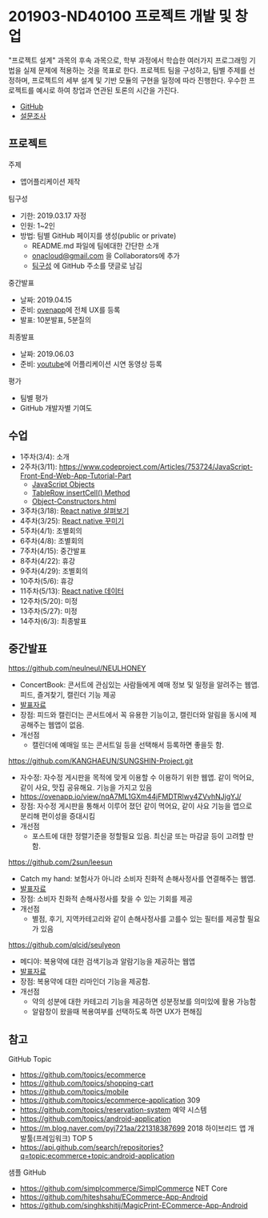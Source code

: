 # 201903-ND40100 프로젝트 개발 및 창업

"프로젝트 설계" 과목의 후속 과목으로, 학부 과정에서 학습한 여러가지  프로그래밍 기법을 실제 문제에 적용하는 것을 목표로 한다. 프로젝트 팀을 구성하고, 팀별 주제를 선정하며, 프로젝트의 세부 설계 및 기반 모듈의 구현을 일정에 따라 진행한다. 우수한 프로젝트를 예시로 하여 창업과 연관된 토론의 시간을 가진다.

- [GitHub](https://github.com/onacloud/201903-ND40100)
- [설문조사](https://docs.google.com/forms/d/1P_alm3WXqLl-Rb0FEcgtsQHPRewZU4W4XaydEEl_m_g/edit)

## 프로젝트

주제
- 앱어플리케이션 제작

팀구성
- 기한: 2019.03.17 자정 
- 인원: 1~2인
- 방법: 팀별 GitHub 페이지를 생성(public or private)
   - README.md 파일에 팀에대한 간단한 소개 
   - onacloud@gmail.com 을 Collaborators에 추가
   - [팀구성](https://github.com/onacloud/201903-ND40100/issues/1) 에  GitHub 주소를 댓글로 남김

중간발표 
- 날짜: 2019.04.15
- 준비: [ovenapp](https://ovenapp.io/)에 전체 UX를 등록
- 발표: 10분발표, 5분질의

최종발표 
- 날짜: 2019.06.03
- 준비: [youtube](https://youtube.com/)에 어플리케이션 시연 동영상 등록

평가
- 팀별 평가
- GitHub 개발자별 기여도

## 수업

- 1주차(3/4): 소개
- 2주차(3/11): https://www.codeproject.com/Articles/753724/JavaScript-Front-End-Web-App-Tutorial-Part
   - [JavaScript Objects](https://www.w3schools.com/js/js_object_definition.asp)
   - [TableRow insertCell() Method](https://www.w3schools.com/jsref/met_tablerow_insertcell.asp)
   - [Object-Constructors.html](https://github.com/onacloud/201903-ND40100/blob/master/JavaScript/Object-Constructors.html)
- 3주차(3/18): [React native 살펴보기](React.md#s1) 
- 4주차(3/25): [React native 꾸미기](React.md#s2) 
- 5주차(4/1):  조별회의
- 6주차(4/8): 조별회의
- 7주차(4/15): 중간발표
- 8주차(4/22): 휴강
- 9주차(4/29): 조별회의
- 10주차(5/6): 휴강
- 11주차(5/13): [React native 데이터](React.md#s3)
- 12주차(5/20): 미정
- 13주차(5/27): 미정
- 14주차(6/3): 최종발표


## 중간발표

https://github.com/neulneul/NEULHONEY
   - ConcertBook: 콘서트에 관심있는 사람들에게 예매 정보 및 일정을 알려주는 웹앱. 피드, 즐겨찾기, 캘린더 기능 제공 
   - [발표자료](presentation-mid/콘서트북.pdf)
   - 장점: 피드와 캘린더는 콘서트에서 꼭 유용한 기능이고, 캘린더와 알림을 동시에 제공해주는 웹앱이 없음.   
   - 개선점
      - 캘린더에 예매일 또는 콘서트일 등을 선택해서 등록하면 좋을듯 함. 

https://github.com/KANGHAEUN/SUNGSHIN-Project.git
   - 자수정: 자수정 게시판을 목적에 맞게 이용할 수 이용하기 위한 웹앱. 같이 먹어요, 같이 사요, 맛집 공유해요. 기능을 가지고 있음
   - https://ovenapp.io/view/nqA7ML1GXm44jFMDTRlwy4ZVvhNJjgYJ/
   - 장점: 자수정 게시판을 통해서 이루어 졌던 같이 먹어요, 같이 사요 기능을 앱으로 분리해 편이성을 증대시킴
   - 개선점
      - 포스트에 대한 정렬기준을 정할필요 있음. 최신글 또는 마감글 등이 고려할 만함.

https://github.com/2sun/leesun
   - Catch my hand: 보험사가 아니라 소비자 친화적 손해사정사를 연결해주는 웹앱. 
   - [발표자료](presentation-mid/catch-my-hand.pdf)
   - 장점: 소비자 친화적 손해사정사를 찾을 수 있는 기회를 제공
   - 개선점
      - 별점, 후기, 지역카테고리와 같이 손해사정사를 고를수 있는 필터를 제공할 필요가 있음

https://github.com/qlcid/seulyeon
   - 메디야: 복용약에 대한 검색기능과 알람기능을 제공하는 웹앱
   - [발표자료](presentation-mid/메디야.pdf)
   - 장점: 복용약에 대한 리마인더 기능을 제공함. 
   - 개선점
      - 약의 성분에 대한 카테고리 기능을 제공하면 성분정보를 의미있에 활용 가능함
      - 알람창이 왔을때 복용여부를 선택하도록 하면 UX가 편해짐


## 참고

GitHub Topic

- https://github.com/topics/ecommerce 
- https://github.com/topics/shopping-cart 
- https://github.com/topics/mobile 
- https://github.com/topics/ecommerce-application 309
- https://github.com/topics/reservation-system 예약 시스템
- https://github.com/topics/android-application 
- https://m.blog.naver.com/pyj721aa/221318387699 2018 하이브리드 앱 개발툴(프레임워크) TOP 5
- https://api.github.com/search/repositories?q=topic:ecommerce+topic:android-application

샘플 GitHub

- https://github.com/simplcommerce/SimplCommerce NET Core
- https://github.com/hiteshsahu/ECommerce-App-Android
- https://github.com/singhkshitij/MagicPrint-ECommerce-App-Android

